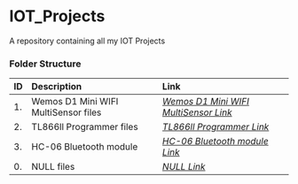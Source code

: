 # IOT_Projects

A repository containing all my IOT Projects

### Folder Structure

|ID|Description|Link|
| :------------| :------------ | :------------ |
|1.|Wemos D1 Mini WIFI MultiSensor files|*[Wemos D1 Mini WIFI MultiSensor Link](https://github.com/Cale-Torino/IOT_Projects/tree/main/1.%20Wemos%20D1%20Mini%20WIFI%20MultiSensor)*|
|2.|TL866ll Programmer files|*[TL866ll Programmer Link](https://github.com/Cale-Torino/IOT_Projects/tree/main/2.%20TL866ll%20Programmer)*|
|3.|HC-06 Bluetooth module|*[HC-06 Bluetooth module Link](https://github.com/Cale-Torino/IOT_Projects/tree/main/3.%20HC-06%20Bluetooth%20module)*|
|0.|NULL files|*[NULL Link](NULL)*|

